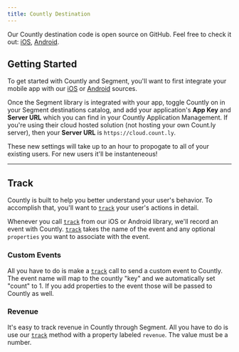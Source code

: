 ```yaml
---
title: Countly Destination
---
```


Our Countly destination code is open source on GitHub. Feel free to check it out: [iOS](https://github.com/segmentio/analytics-ios/tree/master/Analytics/Integrations/Countly), [Android](https://github.com/segmentio/analytics-android/tree/master/analytics-integrations/countly).

## Getting Started

To get started with Countly and Segment, you'll want to first integrate your mobile app with our [iOS](/docs/connections/sources/catalog/libraries/mobile/ios/) or [Android](/docs/connections/sources/catalog/libraries/mobile/android/) sources.

Once the Segment library is integrated with your app, toggle Countly on in your Segment destinations catalog, and add your application's **App Key** and **Server URL** which you can find in your Countly Application Management. If you're using their cloud hosted solution (not hosting your own Count.ly server), then your **Server URL** is `https://cloud.count.ly`.

These new settings will take up to an hour to propogate to all of your existing users. For new users it'll be instanteneous!

- - -

## Track

Countly is built to help you better understand your user's behavior. To accomplish that, you'll want to [`track`](/docs/connections/spec/track/) your user's actions in detail.

Whenever you call [`track`](/docs/connections/spec/track/) from our iOS or Android library, we'll record an event with Countly. [`track`](/docs/connections/spec/track/) takes the name of the event and any optional `properties` you want to associate with the event.


### Custom Events

All you have to do is make a [`track`](/docs/connections/spec/track/) call to send a custom event to Countly. The event name will map to the countly "key" and we automatically set "count" to 1. If you add properties to the event those will be passed to Countly as well.


### Revenue

It's easy to track revenue in Countly through Segment. All you have to do is use our [`track`](/docs/connections/spec/track/) method with a property labeled `revenue`. The value must be a number.
